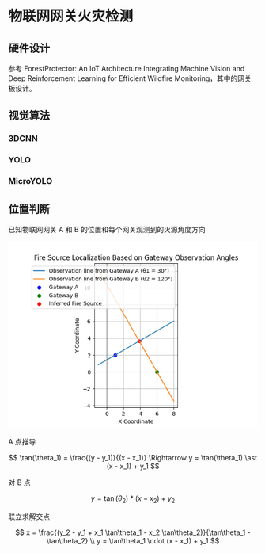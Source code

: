 # 物联网网关火灾检测

## 硬件设计

参考 ForestProtector: An IoT Architecture Integrating  Machine Vision and Deep Reinforcement Learning  for Efficient Wildfire Monitoring，其中的网关板设计。

## 视觉算法

### 3DCNN

### YOLO

### MicroYOLO

## 位置判断



已知物联网网关 A 和 B 的位置和每个网关观测到的火源角度方向

<img src="img/Figure_1.png">

A 点推导

$$
\tan(\theta_1) = \frac{(y - y_1)}{(x - x_1)} \Rightarrow y = \tan(\theta_1) \ast (x - x_1) + y_1
$$

对 B 点

$$
y = \tan(\theta_2) \ast (x - x_2) + y_2
$$

联立求解交点

$$
x = \frac{(y_2 - y_1 + x_1 \tan\theta_1 - x_2 \tan\theta_2)}{\tan\theta_1 - \tan\theta_2} \\
y = \tan\theta_1 \cdot (x - x_1) + y_1
$$